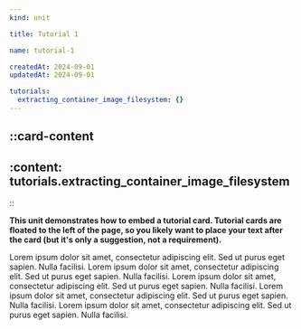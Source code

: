 ```yaml
---
kind: unit

title: Tutorial 1

name: tutorial-1

createdAt: 2024-09-01
updatedAt: 2024-09-01

tutorials:
  extracting_container_image_filesystem: {}
---
```


::card-content
---
:content: tutorials.extracting_container_image_filesystem
---
::

**This unit demonstrates how to embed a tutorial card.
Tutorial cards are floated to the left of the page,
so you likely want to place your text after the card
(but it's only a suggestion, not a requirement).**

Lorem ipsum dolor sit amet, consectetur adipiscing elit. Sed ut purus eget sapien. Nulla facilisi.
Lorem ipsum dolor sit amet, consectetur adipiscing elit. Sed ut purus eget sapien. Nulla facilisi.
Lorem ipsum dolor sit amet, consectetur adipiscing elit. Sed ut purus eget sapien. Nulla facilisi.
Lorem ipsum dolor sit amet, consectetur adipiscing elit. Sed ut purus eget sapien. Nulla facilisi.
Lorem ipsum dolor sit amet, consectetur adipiscing elit. Sed ut purus eget sapien. Nulla facilisi.
